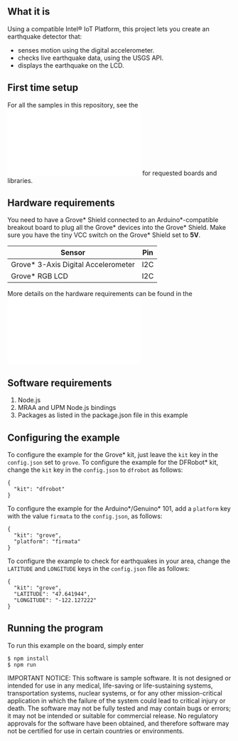 ## What it is

Using a compatible Intel® IoT Platform, this project lets you create an earthquake detector that:<br>
- senses motion using the digital accelerometer.<br>
- checks live earthquake data, using the USGS API.<br>
- displays the earthquake on the LCD.

## First time setup  
For all the samples in this repository, see the ![General Setup Instructions](./../../README.md#setup) for requested boards and libraries.

## Hardware requirements

You need to have a Grove\* Shield connected to an Arduino\*-compatible breakout board to plug all the Grove\* devices into the Grove\* Shield. Make sure you have the tiny VCC switch on the Grove\* Shield set to **5V**.

Sensor | Pin
--- | ---
Grove\* 3-Axis Digital Accelerometer | I2C
Grove\* RGB LCD | I2C

More details on the hardware requirements can be found in the ![project README](./../README.md)

## Software requirements

1. Node.js 
2. MRAA and UPM Node.js bindings <link to mraa and upm install docs>
2. Packages as listed in the package.json file in this example 

## Configuring the example

To configure the example for the Grove\* kit, just leave the `kit` key in the `config.json` set to `grove`. To configure the example for the DFRobot\* kit, change the `kit` key in the `config.json` to `dfrobot` as follows:

```
{
  "kit": "dfrobot"
}
```

To configure the example for the Arduino\*/Genuino\* 101, add a `platform` key with the value `firmata` to the `config.json`, as follows:

```
{
  "kit": "grove",
  "platform": "firmata"
}
```

To configure the example to check for earthquakes in your area, change the `LATITUDE` and `LONGITUDE` keys in the `config.json` file as follows:

```
{
  "kit": "grove",
  "LATITUDE": "47.641944",
  "LONGITUDE": "-122.127222"
}
```

## Running the program 

To run this example on the board, simply enter

    $ npm install
    $ npm run


IMPORTANT NOTICE: This software is sample software. It is not designed or intended for use in any medical, life-saving or life-sustaining systems, transportation systems, nuclear systems, or for any other mission-critical application in which the failure of the system could lead to critical injury or death. The software may not be fully tested and may contain bugs or errors; it may not be intended or suitable for commercial release. No regulatory approvals for the software have been obtained, and therefore software may not be certified for use in certain countries or environments.
